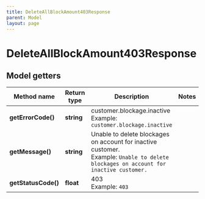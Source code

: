 ```yaml
---
title: DeleteAllBlockAmount403Response
parent: Model
layout: page
---
```


# DeleteAllBlockAmount403Response

## Model getters

Method name | Return type | Description | Notes
------------ | ------------- | ------------- | -------------
**getErrorCode()** | **string** | customer.blockage.inactive <br>Example: `customer.blockage.inactive` |
**getMessage()** | **string** | Unable to delete blockages on account for inactive customer. <br>Example: `Unable to delete blockages on account for inactive customer.` |
**getStatusCode()** | **float** | 403 <br>Example: `403` |

